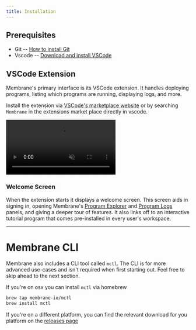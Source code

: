 ```yaml
---
title: Installation
---
```


## Prerequisites

- Git -- [How to install Git](https://git-scm.com/book/en/v2/Getting-Started-Installing-Git)
- Vscode -- [Download and install VSCode](https://code.visualstudio.com/download)

## VSCode Extension

Membrane's primary interface is its VSCode extension. It handles deploying programs, listing which programs are running, displaying logs, and more.

Install the extension via [VSCode's marketplace website](https://marketplace.visualstudio.com/items?itemName=membrane.membrane) or by searching `Membrane` in the extensions market place directly in vscode.

<video src="/cloud-assets/membrane-install.mp4" muted autoplay loop></video>

### Welcome Screen

When the extension starts it displays a welcome screen. This screen aids in signing in, opening Membrane's [Program Explorer]() and [Program Logs]() panels, and giving a deeper tour of features. It also links off to an interactive tutorial program that comes pre-installed in every user's workspace.

---

# Membrane CLI

Membrane also includes a CLI tool called `mctl`. The CLI is for more advanced use-cases and isn't required when first starting out. Feel free to skip ahead to the next section.

If you're on osx you can install `mctl` via homebrew

```sh
brew tap membrane-io/mctl
brew install mctl
```

If you're on a different platform, you can find the relevant download for you platform on the [releases page](https://github.com/membrane-io/mctl-releases/releases)
